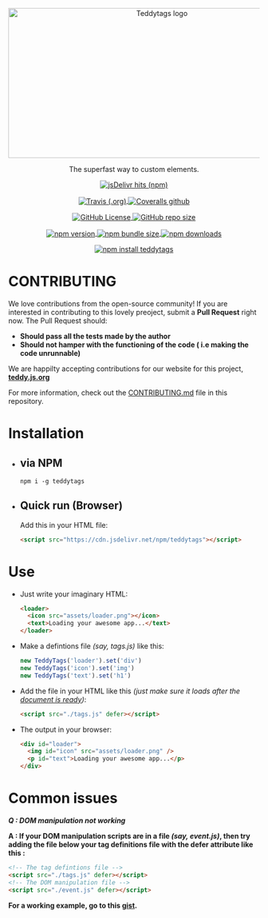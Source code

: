 <p align="center">
  <img align="center" style="text-align:center" height="300" width="600" src="https://raw.githubusercontent.com/obnoxiousnerd/teddytags-website/gh-pages/assets/icons/teddytagslogo.big.png" alt="Teddytags logo">
</p>
<p align="center">The superfast way to custom elements.</p>
<p align="center">
  <!-- <a href="">
    <img src="" alt="">
  </a> -->
  <a href="https://www.jsdelivr.com/package/npm/teddytags">
    <img align="center" alt="jsDelivr hits (npm)" src="https://img.shields.io/jsdelivr/npm/hm/teddytags?logo=jsdelivr">
  </a>
  </p>
  <p align="center">
  <a href="https://travis-ci.com/obnoxiousnerd/teddytags">
    <img align="center" src="https://img.shields.io/travis/obnoxiousnerd/teddytags?label=Travis&logo=travis&logoColor=white" alt="Travis (.org)">
  </a>
  <a href="https://coveralls.io/github/obnoxiousnerd/teddytags">
    <img align="center" src="https://img.shields.io/coveralls/github/obnoxiousnerd/teddytags?label=coveralls&logo=coveralls&logoColor=lightskyblue" alt="Coveralls github">
  </a>
  </p>
  <p align="center">
  <a href="https://github.com/obnoxiousnerd/teddytags/blob/master/LICENSE">
    <img align="center" src="https://img.shields.io/github/license/obnoxiousnerd/teddytags?colorA=blue&color=cyan&logo=github" alt="GitHub License">
  </a>
  <a href="https://github.com/obnoxiousnerd/teddytags">
    <img align="center" src="https://img.shields.io/github/repo-size/obnoxiousnerd/teddytags?colorA=purple&logo=github&color=pink&label=code%20size" alt="GitHub repo size">
  </a>
  </p>
  <p align="center">
  <a href="https://www.npmjs.com/package/teddytags/v/latest">
    <img align="center" src="https://img.shields.io/npm/v/teddytags?colorA=darkred&logo=npm&color=red" alt="npm version">
  </a>
  <a href="https://www.npmjs.com/package/teddytags/v/latest">
    <img align="center" src="https://img.shields.io/bundlephobia/min/teddytags?colorA=tomato&logo=npm&color=yellow&label=npm%20bundle" alt="npm bundle size">
  </a>
  <a href="https://npmjs.com/package/teddytags/v/latest">
    <img align="center" alt="npm downloads" src="https://img.shields.io/npm/dw/teddytags?label=downloads&logo=npm">
  </a>
  </p>
  <p align="center">
  <a href="https://nodei.co/npm/teddytags/">
    <img align="center" src="https://nodei.co/npm/teddytags.png?mini=true" alt="npm install teddytags">
  </a>
</p>

# CONTRIBUTING

We love contributions from the open-source community! If you are interested in contributing to this lovely preoject, submit a **Pull Request** right now. The Pull Request should:

- **Should pass all the tests made by the author**
- **Should not hamper with the functioning of the code ( i.e making the code unrunnable)**

We are happilty accepting contributions for our website for this project, **[teddy.js.org](https://teddy.js.org)**

For more information, check out the [CONTRIBUTING.md](https://github.com/obnoxiousnerd/teddytags/blob/master/CONTRIBUTING.md) file in this repository.

# Installation

- ## via NPM
  ```console
  npm i -g teddytags
  ```
- ## Quick run (Browser)
  Add this in your HTML file:
  ```html
  <script src="https://cdn.jsdelivr.net/npm/teddytags"></script>
  ```

# Use

- Just write your imaginary HTML:
  ```html
  <loader>
    <icon src="assets/loader.png"></icon>
    <text>Loading your awesome app...</text>
  </loader>
  ```
- Make a defintions file _(say, tags.js)_ like this:
  ```javascript
  new TeddyTags('loader').set('div')
  new TeddyTags('icon').set('img')
  new TeddyTags('text').set('h1')
  ```
- Add the file in your HTML like this _(just make sure it loads after the [document is ready](https://developer.mozilla.org/en-US/docs/Web/API/Window/DOMContentLoaded_event))_:
  ```html
  <script src="./tags.js" defer></script>
  ```
- The output in your browser:
  ```html
  <div id="loader">
    <img id="icon" src="assets/loader.png" />
    <p id="text">Loading your awesome app...</p>
  </div>
  ```

# Common issues

**_Q : DOM manipulation not working_**

**A : If your DOM manipulation scripts are in a file _(say, event.js)_, then try adding the file below your tag definitions file with the defer attribute like this :**

```html
<!-- The tag defintions file -->
<script src="./tags.js" defer></script>
<!-- The DOM manipulation file -->
<script src="./event.js" defer></script>
```

**For a working example, go to this [gist](https://gist.github.com/obnoxiousnerd/d24b78593b6fb7b6dd94728162025087).**
